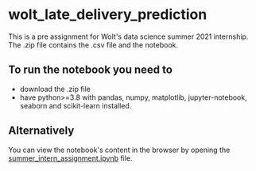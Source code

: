 # wolt_late_delivery_prediction

This is a pre assignment for Wolt's data science summer 2021 internship. The .zip file contains the .csv file and the notebook. 

## To run the notebook you need to
* download the .zip file
* have python>=3.8 with pandas, numpy, matplotlib, jupyter-notebook, seaborn and scikit-learn installed.

## Alternatively
You can view the notebook's content in the browser by opening the [summer_intern_assignment.ipynb](./summer_intern_assignment.ipynb) file.
